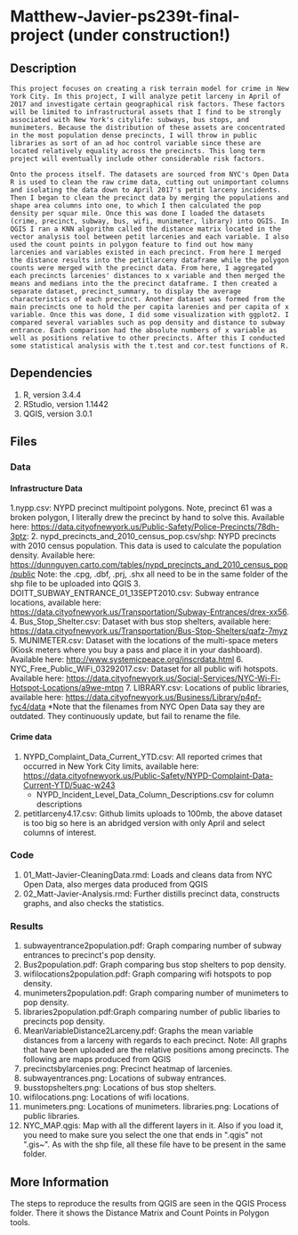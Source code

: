 # Matthew-Javier-ps239t-final-project (under construction!)

## Description
    This project focuses on creating a risk terrain model for crime in New York City. In this project, I will analyze petit larceny in April of 2017 and investigate certain geographical risk factors. These factors will be limited to infrastructural assets that I find to be strongly associated with New York's citylife: subways, bus stops, and munimeters. Because the distribution of these assets are concentrated in the most population dense precincts, I will throw in public libraries as sort of an ad hoc control variable since these are located relatively equality across the precincts. This long term project will eventually include other considerable risk factors. 

    Onto the process itself. The datasets are sourced from NYC's Open Data R is used to clean the raw crime data, cutting out unimportant columns and isolating the data down to April 2017's petit larceny incidents. Then I began to clean the precinct data by merging the populations and shape area columns into one, to which I then calculated the pop density per squar mile. Once this was done I loaded the datasets (crime, precinct, subway, bus, wifi, munimeter, library) into QGIS. In QGIS I ran a KNN algorithm called the distance matrix located in the vector analysis tool between petit larcenies and each variable. I also used the count points in polygon feature to find out how many larcenies and variables existed in each precinct. From here I merged the distance results into the petitlarceny dataframe while the polygon counts were merged with the precinct data. From here, I aggregated each precincts larcenies' distances to x variable and then merged the means and medians into the the precinct dataframe. I then created a separate dataset, precinct_summary, to display the average characteristics of each precinct. Another dataset was formed from the main precincts one to hold the per capita larenies and per capita of x variable. Once this was done, I did some visualization with ggplot2. I compared several variables such as pop density and distance to subway entrance. Each comparison had the absolute numbers of x variable as well as positions relative to other precincts. After this I conducted some statistical analysis with the t.test and cor.test functions of R. 

## Dependencies
1. R, version 3.4.4
2. RStudio, version 1.1442
2. QGIS, version 3.0.1

## Files
### Data
#### Infrastructure Data
1.nypp.csv: NYPD precinct multipoint polygons. Note, precinct 61 was a broken polygon, I literally drew the precinct by hand to solve this. Available here: https://data.cityofnewyork.us/Public-Safety/Police-Precincts/78dh-3ptz:
2. nypd_precincts_and_2010_census_pop.csv/shp: NYPD precincts with 2010 census population. This data is used to calculate the population density. Available here: https://dunnguyen.carto.com/tables/nypd_precincts_and_2010_census_pop/public
    Note: the .cpg, .dbf, .prj, .shx all need to be in the same folder of the shp file to be uploaded into QGIS
3. DOITT_SUBWAY_ENTRANCE_01_13SEPT2010.csv: Subway entrance locations, available here: https://data.cityofnewyork.us/Transportation/Subway-Entrances/drex-xx56. 
4. Bus_Stop_Shelter.csv: Dataset with bus stop shelters, available here: https://data.cityofnewyork.us/Transportation/Bus-Stop-Shelters/qafz-7myz
5. MUNIMETER.csv: Dataset with the locations of the multi-space meters (Kiosk meters where you buy a pass and place it in your dashboard). Available here: http://www.systemicpeace.org/inscrdata.html
6. NYC_Free_Public_WiFi_03292017.csv: Dataset for all public wifi hotspots. Available here: https://data.cityofnewyork.us/Social-Services/NYC-Wi-Fi-Hotspot-Locations/a9we-mtpn
7. LIBRARY.csv: Locations of public libraries, available here: https://data.cityofnewyork.us/Business/Library/p4pf-fyc4/data
*Note that the filenames from NYC Open Data say they are outdated. They continuously update, but fail to rename the file.
#### Crime data
1. NYPD_Complaint_Data_Current_YTD.csv: All reported crimes that occurred in New York City limits, available here: https://data.cityofnewyork.us/Public-Safety/NYPD-Complaint-Data-Current-YTD/5uac-w243
    - NYPD_Incident_Level_Data_Column_Descriptions.csv for column descriptions
2. petitlarceny4.17.csv: Github limits uploads to 100mb, the above dataset is too big so here is an abridged version with only April and select columns of interest.

### Code

1. 01_Matt-Javier-CleaningData.rmd: Loads and cleans data from NYC Open Data, also merges data produced from QGIS
2. 02_Matt-Javier-Analysis.rmd: Further distills precinct data, constructs graphs, and also checks the statistics.

### Results
1. subwayentrance2population.pdf: Graph comparing number of subway entrances to precinct's pop density.
2. Bus2population.pdf: Graph comparing bus stop shelters to pop density.
3. wifilocations2population.pdf: Graph comparing wifi hotspots to pop density.
4. munimeters2population.pdf: Graph comparing number of munimeters to pop density.
5. libraries2population.pdf:Graph comparing number of public libaries to precincts pop density.
6. MeanVariableDistance2Larceny.pdf: Graphs the mean variable distances from a larceny with regards to each precinct.
Note: All graphs that have been uploaded are the relative positions among precincts.
The following are maps produced from QGIS
7. precinctsbylarcenies.png: Precinct heatmap of larcenies.
8. subwayentrances.png: Locations of subway entrances.
9. busstopshelters.png: Locations of bus stop shelters.
10. wifilocations.png: Locations of wifi locations.
11. munimeters.png: Locations of munimeters.
libraries.png: Locations of public libraries.
12. NYC_MAP.qgis: Map with all the different layers in it. Also if you load it, you need to make sure you select the one that ends in 
".qgis" not ".gis~". As with the shp file, all these file have to be present in the same folder.
## More Information
The steps to reproduce the results from QGIS are seen in the QGIS Process folder. There it shows the Distance Matrix and Count Points in Polygon tools.
